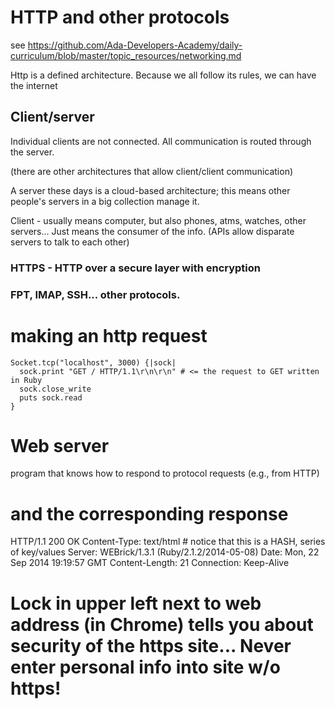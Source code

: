 # HTTP and other protocols
see https://github.com/Ada-Developers-Academy/daily-curriculum/blob/master/topic_resources/networking.md

Http is a defined architecture. Because we all follow its rules, we can have the internet

## Client/server

Individual clients are not connected. All communication is routed through the server.

(there are other architectures that allow client/client communication)

A server these days is a cloud-based architecture; this means other people's servers in a big collection manage it.

Client - usually means computer, but also phones, atms, watches, other servers... Just means the consumer of the info. (APIs allow disparate servers to talk to each other)

### HTTPS - HTTP over a secure layer with encryption

### FPT, IMAP, SSH... other protocols.


# making an http request
```
Socket.tcp("localhost", 3000) {|sock|
  sock.print "GET / HTTP/1.1\r\n\r\n" # <= the request to GET written in Ruby
  sock.close_write
  puts sock.read
}

```

# Web server
program that knows how to respond to protocol requests (e.g., from HTTP)

# and the corresponding response
HTTP/1.1 200 OK
Content-Type: text/html       # notice that this is a HASH, series of key/values
Server: WEBrick/1.3.1 (Ruby/2.1.2/2014-05-08)
Date: Mon, 22 Sep 2014 19:19:57 GMT
Content-Length: 21
Connection: Keep-Alive

# Lock in upper left next to web address (in Chrome) tells you about security of the https site... Never enter personal info into site w/o https!

